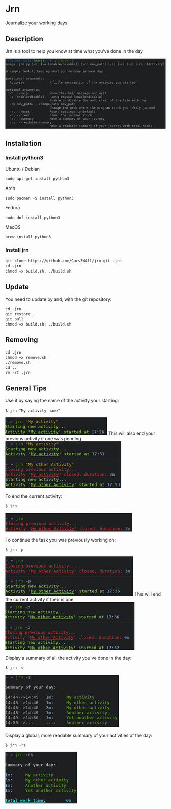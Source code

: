 # Jrn

Journalize your working days

## Description

Jrn is a tool to help you know at time what you've done in the day

![Help](/img/help.png)

## Installation

### Install python3

Ubuntu / Debian
```
sudo apt-get install python3
```
Arch
```
sudo pacman -S install python3
```
Fedora
```
sudo dnf install python3
```
MacOS
```
brew install python3
```

### Install jrn

```
git clone https://github.com/Curs3W4ll/jrn.git .jrn
cd .jrn
chmod +x build.sh; ./build.sh
```

## Update

You need to update by and, with the git repository:
```
cd .jrn
git restore .
git pull
chmod +x build.sh; ./build.sh
```

## Removing

```
cd .jrn
chmod +x remove.sh
./remove.sh
cd ..
rm -rf .jrn
```

## General Tips

Use it by saying the name of the activity your starting:
```
$ jrn "My activity name"
```
![jrn_new_activity](/img/new_activity.png)
This will also end your previous activity if one was pending
![jrn_add_activity](/img/add_activity.png)



To end the current activity:
```
$ jrn
```
![jrn_end_activity](/img/end_activity.png)



To continue the task you was previously working on:
```
$ jrn -p
```
![jrn_new_previous_activity](/img/new_previous_activity.png)
This will end the current activity if their is one
![jrn_add_previous_activity](/img/add_previous_activity.png)



Display a summary of all the activity you've done in the day:
```
$ jrn -s
```
![jrn_basic_summary](/img/basic_summary.png)



Display a global, more readable summary of your activities of the day:
```
$ jrn -rs
```
![jrn_readable_summary](/img/readable_summary.png)
